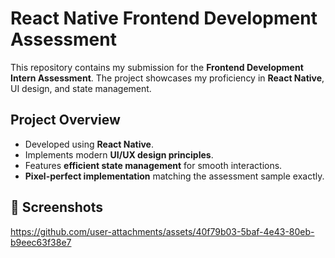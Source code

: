 # React Native Frontend Development Assessment

This repository contains my submission for the **Frontend Development Intern Assessment**. The project showcases my proficiency in **React Native**, UI design, and state management.

## Project Overview

- Developed using **React Native**.
- Implements modern **UI/UX design principles**.
- Features **efficient state management** for smooth interactions.
- **Pixel-perfect implementation** matching the assessment sample exactly.

## 📸 Screenshots  


https://github.com/user-attachments/assets/40f79b03-5baf-4e43-80eb-b9eec63f38e7

